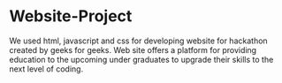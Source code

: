 # Website-Project
We used html, javascript and css for developing website for hackathon created by geeks for geeks. Web site offers a platform for providing education to the upcoming under graduates to upgrade their skills to the next level of coding.
